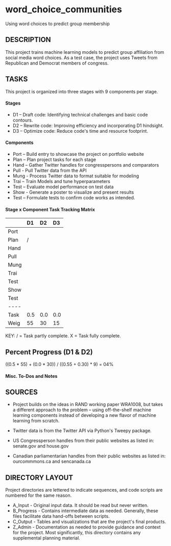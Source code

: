 # word_choice_communities
Using word choices to predict group membership

## DESCRIPTION

This project trains machine learning models to predict group affiliation from
social media word choices.  As a test case, the project uses Tweets from
 Republican and Democrat members of congress.

## TASKS

This project is organized into three stages with 9 components per stage.

#### Stages

+ D1 – Draft code: Identifying technical challenges and basic code contours.
+ D2 – Rewrite code: Improving efficiency and incorporating D1 hindsight.
+ D3 – Optimize code: Reduce code's time and resource footprint.

#### Components

+ Port – Build entry to showcase the project on portfolio website
+ Plan – Plan project tasks for each stage
+ Hand – Gather Twitter handles for congresspersons and comparators
+ Pull - Pull Twitter data from the API
+ Mung - Process Twitter data to format suitable for modeling
+ Trai – Train Models and tune hyperparameters
+ Test – Evaluate model performance on test data
+ Show - Generate a poster to visualize and present results
+ Test – Formulate tests to confirm code works as intended.

#### Stage x Component Task Tracking Matrix

|   | D1| D2| D3|
|:- |:- |:- |:- |
Port|   |   |   |
Plan| / |   |   |
Hand|   |   |   |
Pull|   |   |   |
Mung|   |   |   |
Trai|   |   |   |
Test|   |   |   |
Show|   |   |   |
Test|   |   |   |
----|   |   |   |
Task|0.5|0.0|0.0|
Weig| 55| 30| 15|

KEY:
/ = Task partly complete.
X = Task fully complete.

## Percent Progress (D1 & D2)

((0.5 * 55) + (0.0 * 30)) / ((0.55 + 0.30) * 9) = 04%

#### Misc. To-Dos and Notes

## SOURCES

+ Project builds on the ideas in RAND working paper WRA1008, but takes a
different approach to the problem – using off-the-shelf machine learning
components instead of developing a new flavor of machine learning from scratch.

+ Twitter data is from the Twitter API via Python's Tweepy package.

+ US Congressperson handles from their public websites as listed in: senate.gov
and house.gov

+ Canadian parliamentarian handles from their public websites as listed in: ourcommmons.ca and sencanada.ca

## DIRECTORY LAYOUT
Project directories are lettered to indicate sequences, and code scripts are
numbered for the same reason.
+ A_Input - Original input data.  It should be read but never written.
+ B_Progress - Contains intermediate data as needed.  Generally, these files
facilitate data hand-offs between scripts.
+ C_Output - Tables and visualizations that are the project's final products.
+ Z_Admin - Documentation as needed to provide guidance and context for the
project. Most significantly, this directory contains any supplemental planning material.
